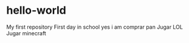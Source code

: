 # hello-world
My first repository
First day in school
yes i am
comprar pan
Jugar LOL
Jugar minecraft
